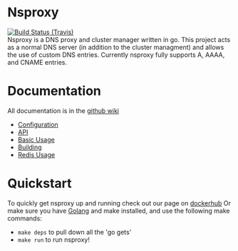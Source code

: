 Nsproxy
=======
[![Build Status (Travis)](https://travis-ci.org/unixvoid/nsproxy.svg?branch=develop)](https://travis-ci.org/unixvoid/nsproxy)  
Nsproxy is a DNS proxy and cluster manager written in go.  This project acts as
a normal DNS server (in addition to the cluster managment) and allows the use of
custom DNS entries.  Currently nsproxy fully supports A, AAAA, and CNAME
entries.

Documentation
=============
All documentation is in the [github wiki](https://unixvoid.github.io/nsproxy)
* [Configuration](https://unixvoid.github.io/nsproxy/configuration/)
* [API](https://unixvoid.github.io/nsproxy/api/)
* [Basic Usage](https://unixvoid.github.io/nsproxy/basic_usage/)
* [Building](https://unixvoid.github.io/nsproxy/building/)
* [Redis Usage](https://unixvoid.github.io/nsproxy/redis_data_structures/)

Quickstart
==========
To quickly get nsproxy up and running check out our page on [dockerhub](https://hub.docker.com/r/unixvoid/nsproxy/)
Or make sure you have [Golang](https://golang.org) and make installed, and use the following make commands:  
* `make deps` to pull down all the 'go gets'
* `make run` to run nsproxy!
